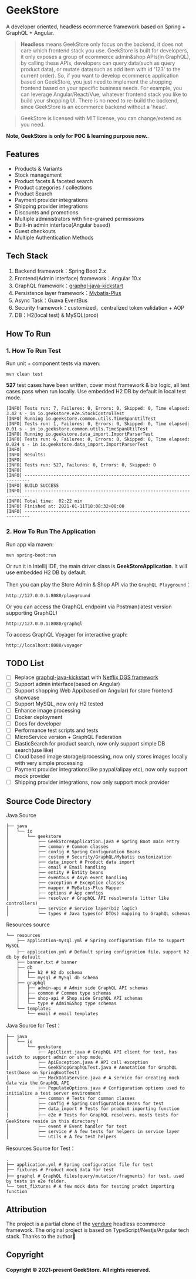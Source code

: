 # GeekStore

A developer oriented, headless ecommerce framework based on Spring + GraphQL + Angular.

> **Headless** means GeekStore only focus on the backend, it does not care which frontend stack you use.
> GeekStore is built for developers, it only exposes a group of ecommerce admin&shop APIs(in GraphQL), by calling these APIs, developers
> can query data(such as query product data), or mutate data(such as add item with id '123' to the current order).
> So, if you want to develop ecommerce application based on GeekStore, you just need to implement the shopping frontend
> based on your specific business needs. For example, you can leverage Angular/React/Vue, whatever frontend stack you like to build your
> shopping UI. There is no need to re-build the backend, since GeekStore is an ecommerce backend without a 'head'.

> GeekStore is licensed with MIT license, you can change/extend as you need.

**Note, GeekStore is only for POC & learning purpose now.**.

## Features

- Products & Variants
- Stock management
- Product facets & faceted search
- Product categories / collections
- Product Search
- Payment provider integrations
- Shipping provider integrations
- Discounts and promotions
- Multiple administrators with fine-grained permissions
- Built-in admin interface(Angular based)
- Guest checkouts
- Multiple Authentication Methods

## Tech Stack

1. Backend framework：Spring Boot 2.x
2. Frontend(Admin interface) framework：Angular 10.x
3. GraphQL framework：[graphql-java-kickstart](https://github.com/graphql-java-kickstart/graphql-spring-boot)
4. Persistence layer framework：[Mybatis-Plus](https://mybatis.plus/)
5. Async Task：Guava EventBus
6. Security framework：customized，centralized token validation + AOP
7. DB：H2(local test) & MySQL(prod)

## How To Run

### 1. How To Run Test

Run unit + component tests via maven:

```shell
mvn clean test
```

**527** test cases have been written, cover most framework & biz logic, all test cases pass when run locally.
Use embedded H2 DB by default in local test mode.

```shell
[INFO] Tests run: 7, Failures: 0, Errors: 0, Skipped: 0, Time elapsed: 3.42 s - in io.geekstore.e2e.StockControlTest
[INFO] Running io.geekstore.common.utils.TimeSpanUtilTest
[INFO] Tests run: 1, Failures: 0, Errors: 0, Skipped: 0, Time elapsed: 0.01 s - in io.geekstore.common.utils.TimeSpanUtilTest
[INFO] Running io.geekstore.data_import.ImportParserTest
[INFO] Tests run: 6, Failures: 0, Errors: 0, Skipped: 0, Time elapsed: 0.024 s - in io.geekstore.data_import.ImportParserTest
[INFO]
[INFO] Results:
[INFO]
[INFO] Tests run: 527, Failures: 0, Errors: 0, Skipped: 0
[INFO]
[INFO] ------------------------------------------------------------------------
[INFO] BUILD SUCCESS
[INFO] ------------------------------------------------------------------------
[INFO] Total time:  02:22 min
[INFO] Finished at: 2021-01-11T18:08:32+08:00
[INFO] ------------------------------------------------------------------------
```

### 2. How To Run The Application

Run app via maven:

```shell
mvn spring-boot:run
```

Or run it in Intellij IDE, the main driver class is **GeekStoreApplication**. It will use embedded H2 DB by default.

Then you can play the Store Admin & Shop API via the `GraphQL Playground`：

```shell
http://127.0.0.1:8080/playground
```

Or you can access the GraphQL endpoint via Postman(latest version supporting GraphQL)

```
http://127.0.0.1:8080/graphql
```

To access GraphQL Voyager for interactive graph:

```shell
http://localhost:8080/voyager
```

## TODO List

- [ ] Replace [graphql-java-kickstart](https://github.com/graphql-java-kickstart/graphql-spring-boot) with [Netflix DGS framework](https://netflix.github.io/dgs/)
- [ ] Support admin interface(based on Angular)
- [ ] Support shopping Web App(based on Angular) for store frontend showcase
- [ ] Support MySQL, now only H2 tested
- [ ] Enhance image processing
- [ ] Docker deployment
- [ ] Docs for developer
- [ ] Performance test scripts and tests
- [ ] MicroService version + GraphQL Federation
- [ ] ElasticSearch for product search, now only support simple DB search(use like)
- [ ] Cloud based image storage/processing, now only stores images locally with very simple processing
- [ ] Payment provider integrations(like paypal/alipay etc), now only support mock provider
- [ ] Shipping provider integrations, now only support mock provider

## Source Code Directory

Java Source

```
├── java
│   └── io
│       └── geekstore
│           ├── GeekStoreApplication.java # Spring Boot main entry
│           ├── common # Common classes
│           ├── config # Spring Configuration Beans
│           ├── custom # Security/GraphQL/Mybatis customization
│           ├── data_import # Product data import
│           ├── email # Email handling
│           ├── entity # Entity beans
│           ├── eventbus # Asyn event handling
│           ├── exception # Exception classes
│           ├── mapper # MyBatis-Plus Mapper
│           ├── options # App configs
│           ├── resolver # GraphQL API resolvers(a litter like controllers)
│           ├── service # Service layer(biz logic)
│           └── types # Java types(or DTOs) mapping to GraphQL schemas
```

Resources source

```
└── resources
    ├── application-mysql.yml # Spring configuration file to support MySQL
    ├── application.yml # Default spring configration file，support h2 db by default
    ├── banner.txt # banner
    ├── db
    │   ├── h2 # H2 db schema
    │   └── mysql # MySql db schema
    ├── graphql
    │   ├── admin-api # Admin side GraphQL API schemas
    │   ├── common # Common type schemas
    │   ├── shop-api # Shop side GraphQL API schemas
    │   └── type # Admin&Shop type schemas
    └── templates
        └── email # email templates
```

Java Source for Test：

```
├── java
│   └── io
│       └── geekstore
│           ├── ApiClient.java # GraphQL API client for test, has switch to support admin or shop mode.
│           ├── ApiException.java # API call exception
│           ├── GeekShopGraphQLTest.java # Annotation for GraphQL test(base on SpringBootTest)
│           ├── MockDataService.java # A service for creating mock data via the GraphQL API
│           ├── PopulateOptions.java # Configuration options used to initialize a test server environment
│           ├── common # Tests for common classes
│           ├── config # Spring Configuration Beans for test
│           ├── data_import # Tests for product importing function
│           ├── e2e # Tests for GraphQL resolvers，mosts tests for GeekStore reside in this directory！
│           ├── event # Event handler for test
│           ├── service # A few tests for helpers in service layer
│           └── utils # A few test helpers
```

Resources Source for Test：

```
.
├── application.yml # Spring configuration file for test
├── fixtures # Product mock data for test
├── graphql # GraphQL files(query/mutation/fragments) for test，used by tests in e2e folder.
└── test_fixtures # A few mock data for testing prodct importing function
```

## Attribution

The project is a partial clone of the [vendure](https://github.com/vendure-ecommerce/vendure) headless ecommerce framework.
The original project is based on TypeScript/Nestjs/Angular tech stack. Thanks to the author🙏

## Copyright

#### Copyright © 2021-present GeekStore. All rights reserved.
